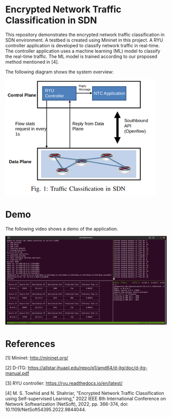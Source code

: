 # Encrypted Network Traffic Classification in SDN
This repository demonstrates the encrypted network traffic classification in SDN environment. A testbed is created using Mininet in this project. A RYU controller application is developed to classify network traffic in real-time. The controller application uses a machine learning (ML) model to classify the real-time traffic. The ML model is trained according to our proposed method mentioned in [4]. 

The following diagram shows the system overview:

![Alt text](./images/overview.png)


# Demo
The following video shows a demo of the application.

[![Demo Video](./images/thumb.png)](https://youtu.be/1WxI4UKvMrc)

# References
[1] Mininet: http://mininet.org/

[2] D-ITG: https://allstar.jhuapl.edu/repo/p1/amd64/d-itg/doc/d-itg-manual.pdf 

[3] RYU controller: https://ryu.readthedocs.io/en/latest/

[4] M. S. Towhid and N. Shahriar, "Encrypted Network Traffic Classification using Self-supervised Learning," 2022 IEEE 8th International Conference on Network Softwarization (NetSoft), 2022, pp. 366-374, doi: 10.1109/NetSoft54395.2022.9844044.
